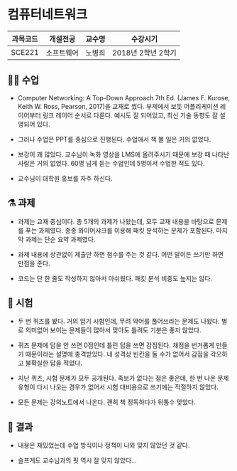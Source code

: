 # 컴퓨터네트워크

과목코드 | 개설전공 | 교수명 | 수강시기 |
--------|---------|--------|---------|
SCE221 | 소프트웨어 | 노병희 | 2018년 2학년 2학기 |

## 👨‍🏫 수업

* Computer Networking: A Top-Down Approach 7th Ed. (James F. Kurose, Keith W. Ross, Pearson, 2017)을 교재로 썼다. 부제에서 보듯 어플리케이션 레이어부터 링크 레이어 순서로 다룬다. 예시도 잘 되어있고, 최신 기술 동향도 잘 설명되어 있다.

* 그러나 수업은 PPT를 중심으로 진행된다. 수업에서 책 볼 일은 거의 없었다.

* 보강이 꽤 많았다. 교수님이 녹화 영상을 LMS에 올려주시기 때문에 보강 때 나타난 사람은 거의 없었다. 60명 넘게 듣는 수업인데 5명이서 수업한 적도 있다.

* 교수님이 대학원 홍보를 자주 하신다.

## ⚗️ 과제

* 과제는 교재 중심이다. 총 5개의 과제가 나왔는데, 모두 교재 내용을 바탕으로 문제를 푸는 과제였다. 종종 와이어샤크를 이용해 패킷 분석하는 문제가 포함된다. 마지막 과제는 단순 요약 과제였다.

* 과제 내용에 상관없이 제출만 하면 점수를 주는 것 같다. 어떤 말이든 쓰기만 하면 만점을 준다.

* 코드는 단 한 줄도 작성하지 않아서 아쉬웠다. 패킷 분석 비중도 높지는 않다.

## 📝 시험

* 두 번 퀴즈를 봤다. 거의 암기 시험인데, 무려 약어를 풀어쓰라는 문제도 나왔다. 별로 의미없어 보이는 문제들이 많아서 맞아도 틀려도 기분은 좋지 않았다.

* 퀴즈 문제에 답을 안 쓰면 0점인데 틀린 답을 쓰면 감점된다. 채점을 번거롭게 만들기 때문이라는 설명에 충격받았다. 내 성격상 빈칸을 둘 수가 없어서 감점을 각오하고 불확실한 답을 적었다.

* 지난 퀴즈, 시험 문제가 모두 공개된다. 족보가 없다는 점은 좋은데, 한 번 나온 문제 유형이 다시 나오는 경우가 없어서 시험 대비용으로 쓰기에는 적절하지 않았다.

* 모든 문제는 강의노트에서 나온다. 괜히 책 정독하다가 뒤통수 맞았다.

## 🎲 결과

* 내용은 재밌었는데 수업 방식이나 정책이 나와 맞지 않았던 것 같다.

* 슬프게도 교수님과의 핏 역시 잘 맞지 않았다...